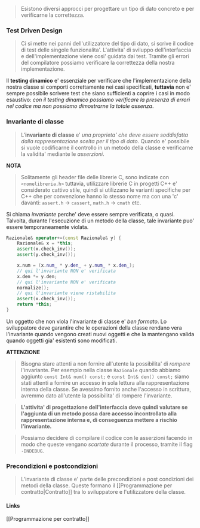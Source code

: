 >Esistono diversi approcci per progettare un tipo di dato concreto e per verificarne la correttezza.

### Test Driven Design
>Ci si mette nei panni dell'utilizzatore del tipo di dato, si scrive il codice di test delle singole funzionalita'. L'attivita' di sviluppo dell'interfaccia e dell'implementazione viene cosi' guidata dai test. Tramite gli errori del compilatore possiamo verificare la correttezza della nostra implementazione.

Il **testing dinamico** e' essenziale per verificare che l'implementazione della nostra classe si comporti correttamente nei casi specificati, **tuttavia** non e' sempre possibile scrivere test che siano sufficienti a coprire i casi in modo esaustivo: *con il testing dinamico possiamo verificare la presenza di errori nel codice ma non possiamo dimostrarne la totale assenza*.

### Invariante di classe
>L'**invariante di classe** e' *una proprieta' che deve essere soddisfatta dalla rappresentazione scelta per il tipo di dato*. Quando e' possibile si vuole codificarne il controllo in un metodo della classe e verificarne la validita' mediante le *asserzioni*.

**NOTA**
>Solitamente gli header file delle librerie C, sono indicate con `<nomelibreria.h>` tuttavia, utilizzare librerie C in progetti C++ e' considerato cattivo stile, quindi si utilizzano le varianti specifiche per C++ che per convenzione hanno lo stesso nome ma con una 'c' davanti: `assert.h` -> `cassert`, `math.h` -> `cmath` etc.

Si chiama *invariante* perche' deve essere sempre verificata, o quasi. Talvolta, durante l'esecuzione di un metodo della classe, tale invariante puo' essere temporaneamente violata.
```cpp
Razionale& operator+=(const Razionale& y) {
	Razionale& x = *this;
	assert(x.check_inv());
	assert(y.check_inv());

	x.num = (x.num_ * y.den_ + y.num_ * x.den_);
	// qui l'invariante NON e' verificata
	x.den *= y.den;
	// qui l'invariante NON e' verificata
	normalize();
	// qui l'invariante viene ristabilita
	assert(x.check_inv());
	return *this;
}
```

Un oggetto che non viola l'invariante di classe e' *ben formato*.
Lo sviluppatore deve garantire che le operazioni della classe rendano vera l'invariante quando vengono creati nuovi oggetti e che la mantengano valida quando oggetti gia' esistenti sono modificati.

**ATTENZIONE**
>Bisogna stare attenti a non fornire all'utente la possibilita' di *rompere* l'invariante. Per esempio nella classe `Razionale` quando abbiamo aggiunto `const Int& num() const;` e `const Int& den() const;` siamo stati attenti a fornire un accesso in sola lettura alla rappresentazione interna della classe. Se avessimo fornito anche l'accesso in scrittura, avremmo dato all'utente la possibilita' di rompere l'invariante.

>**L'attivita' di progettazione dell'interfaccia deve quindi valutare se l'aggiunta di un metodo possa dare accesso incontrollato alla rappresentazione interna e, di conseguenza mettere a rischio l'invariante.**

>Possiamo decidere di compilare il codice con le asserzioni facendo in modo che queste vengano *scartate* durante il processo, tramite il flag `-DNDEBUG`.

### Precondizioni e postcondizioni
>L'invariante di classe e' parte delle precondizioni e post condizioni dei metodi della classe. Queste formano il [[Programmazione per contratto|Contratto]] tra lo sviluppatore e l'utilizzatore della classe.

#### Links
[[Programmazione per contratto]]